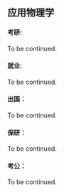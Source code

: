 ## 应用物理学

#### 考研:

To be continued.

#### 就业:

To be continued.

#### 出国：

To be continued.

#### 保研：

To be continued.

#### 考公：

To be continued.
